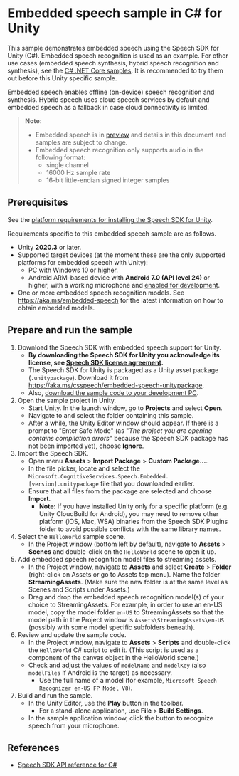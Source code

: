 # Embedded speech sample in C# for Unity

This sample demonstrates embedded speech using the Speech SDK for Unity (C#).
Embedded speech recognition is used as an example. For other use cases (embedded speech synthesis, hybrid speech recognition and synthesis), see the [C# .NET Core samples](../../dotnetcore/embedded-speech).
It is recommended to try them out before this Unity specific sample.

Embedded speech enables offline (on-device) speech recognition and synthesis.
Hybrid speech uses cloud speech services by default and embedded speech as a fallback in case cloud connectivity is limited.

> **Note:**
> * Embedded speech is in [preview](https://aka.ms/embedded-speech) and details in this document and samples are subject to change.
> * Embedded speech recognition only supports audio in the following format:
>   * single channel
>   * 16000 Hz sample rate
>   * 16-bit little-endian signed integer samples

## Prerequisites

See the [platform requirements for installing the Speech SDK for Unity](https://docs.microsoft.com/azure/cognitive-services/speech-service/quickstarts/setup-platform?pivots=programming-language-csharp&tabs=windows%2Cubuntu%2Cunity%2Cjre%2Cmaven%2Cnodejs%2Cmac%2Cpypi#tabpanel_1_unity).

Requirements specific to this embedded speech sample are as follows.
* Unity **2020.3** or later.
* Supported target devices (at the moment these are the only supported platforms for embedded speech with Unity):
  * PC with Windows 10 or higher.
  * Android ARM-based device with **Android 7.0 (API level 24)** or higher, with a working microphone and [enabled for development](https://developer.android.com/studio/debug/dev-options).
* One or more embedded speech recognition models. See https://aka.ms/embedded-speech for the latest information on how to obtain embedded models.

## Prepare and run the sample

1. Download the Speech SDK with embedded speech support for Unity.
   * **By downloading the Speech SDK for Unity you acknowledge its license, see [Speech SDK license agreement](https://aka.ms/csspeech/license).**
   * The Speech SDK for Unity is packaged as a Unity asset package (`.unitypackage`).
     Download it from https://aka.ms/csspeech/embedded-speech-unitypackage.
   * Also, [download the sample code to your development PC](/README.md#get-the-samples).
1. Open the sample project in Unity.
   * Start Unity. In the launch window, go to **Projects** and select **Open**.
   * Navigate to and select the folder containing this sample.
   * After a while, the Unity Editor window should appear. If there is a prompt to "Enter Safe Mode" (as "*The project you are opening contains compilation errors*" because the Speech SDK package has not been imported yet), choose **Ignore**.
1. Import the Speech SDK.
   * Open menu **Assets** > **Import Package** > **Custom Package...**.
   * In the file picker, locate and select the `Microsoft.CognitiveServices.Speech.Embedded.[version].unitypackage` file that you downloaded earlier.
   * Ensure that all files from the package are selected and choose **Import**.
     * **Note:** If you have installed Unity only for a specific platform (e.g. Unity CloudBuild for Android),
       you may need to remove other platform (iOS, Mac, WSA) binaries from the Speech SDK Plugins folder
       to avoid possible conflicts with the same library names.
1. Select the `HelloWorld` sample scene.
   * In the Project window (bottom left by default), navigate to **Assets** > **Scenes** and double-click on the `HelloWorld` scene to open it up.
1. Add embedded speech recognition model files to streaming assets.
   * In the Project window, navigate to **Assets** and select **Create** > **Folder** (right-click on Assets or go to Assets top menu). Name the folder **StreamingAssets**. (Make sure the new folder is at the same level as Scenes and Scripts under Assets.)
   * Drag and drop the embedded speech recognition model(s) of your choice to StreamingAssets. For example, in order to use an en-US model, copy the model folder `en-US` to StreamingAssets so that the model path in the Project window is `Assets\StreamingAssets\en-US` (possibly with some model specific subfolders beneath).
1. Review and update the sample code.
   * In the Project window, navigate to **Assets** > **Scripts** and double-click the `HelloWorld` C# script to edit it. (This script is used as a component of the canvas object in the HelloWorld scene.)
   * Check and adjust the values of `modelName` and `modelKey` (also `modelFiles` if Android is the target) as necessary.
     * Use the full name of a model (for example, `Microsoft Speech Recognizer en-US FP Model V8`).
1. Build and run the sample.
   * In the Unity Editor, use the **Play** button in the toolbar.
     * For a stand-alone application, use **File** > **Build Settings**.
   * In the sample application window, click the button to recognize speech from your microphone.

## References

* [Speech SDK API reference for C#](https://aka.ms/csspeech/csharpref)
